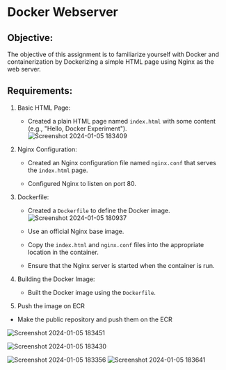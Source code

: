 # Docker Webserver

## Objective:
 
 The objective of this assignment is to familiarize yourself with Docker and containerization by Dockerizing a simple HTML page using Nginx as the web server.

## Requirements:

1. Basic HTML Page:

   - Created a plain HTML page named `index.html` with some content (e.g., "Hello, Docker Experiment").
  ![Screenshot 2024-01-05 183409](https://github.com/rk630/Docker_webserver/assets/139606316/a0429246-768d-4404-958c-d4b6f852cbfe)


2. Nginx Configuration:

   - Created an Nginx configuration file named `nginx.conf` that serves the `index.html` page.

   - Configured Nginx to listen on port 80.

3. Dockerfile:

   - Created a `Dockerfile` to define the Docker image.
![Screenshot 2024-01-05 180937](https://github.com/rk630/Docker_webserver/assets/139606316/af8311fb-1a2e-4ef6-8601-f4a9c9416331)


   - Use an official Nginx base image.

   - Copy the `index.html` and `nginx.conf` files into the appropriate location in the container.

   - Ensure that the Nginx server is started when the container is run.



4. Building the Docker Image:

   - Built the Docker image using the `Dockerfile`.



5. Push the image on ECR

  - Make the public repository and push them on the ECR

![Screenshot 2024-01-05 183451](https://github.com/rk630/Docker_webserver/assets/139606316/e7c7dbd9-3064-4be8-8a5b-83459b5ad5b2)

![Screenshot 2024-01-05 183430](https://github.com/rk630/Docker_webserver/assets/139606316/cf42b240-e194-4393-8918-81a12ba5d74f)

![Screenshot 2024-01-05 183356](https://github.com/rk630/Docker_webserver/assets/139606316/e85c4817-4ac5-4ff4-a13d-466396198f3b)
![Screenshot 2024-01-05 183641](https://github.com/rk630/Docker_webserver/assets/139606316/98a3341e-8e3f-44f2-b373-ae6cf148a66f)


